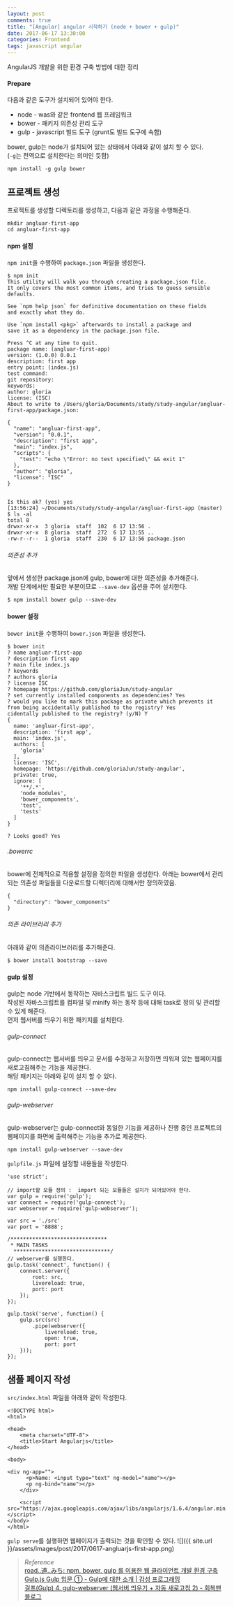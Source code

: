 ```yaml
---
layout: post
comments: true
title: "[Angular] angular 시작하기 (node + bower + gulp)"
date: 2017-06-17 13:30:00
categories: Frontend
tags: javascript angular
---
```


AngularJS 개발을 위한 환경 구축 방법에 대한 정리

#### Prepare
다음과 같은 도구가 설치되어 있어야 한다.
* node - was와 같은 frontend 웹 프레임워크
* bower - 패키지 의존성 관리 도구 
* gulp - javascript 빌드 도구 (grunt도 빌드 도구에 속함)
   
bower, gulp는 node가 설치되어 있는 상태에서 아래와 같이 설치 할 수 있다.   
(`-g`는 전역으로 설치한다는 의미인 듯함)

```
npm install -g gulp bower
```

## 프로젝트 생성
프로젝트를 생성할 디렉토리를 생성하고, 다음과 같은 과정을 수행해준다.

```
mkdir angluar-first-app
cd angluar-first-app
```

#### npm 설정
`npm init`을 수행하여 `package.json` 파일을 생성한다.

```
$ npm init
This utility will walk you through creating a package.json file.
It only covers the most common items, and tries to guess sensible defaults.

See `npm help json` for definitive documentation on these fields
and exactly what they do.

Use `npm install <pkg>` afterwards to install a package and
save it as a dependency in the package.json file.

Press ^C at any time to quit.
package name: (angluar-first-app)
version: (1.0.0) 0.0.1
description: first app
entry point: (index.js) 
test command:
git repository:
keywords:
author: gloria
license: (ISC)
About to write to /Users/gloria/Documents/study/study-angular/angluar-first-app/package.json:

{
  "name": "angluar-first-app",
  "version": "0.0.1",
  "description": "first app",
  "main": "index.js",
  "scripts": {
    "test": "echo \"Error: no test specified\" && exit 1"
  },
  "author": "gloria",
  "license": "ISC"
}


Is this ok? (yes) yes
[13:56:24] ~/Documents/study/study-angular/angluar-first-app (master)
$ ls -al
total 8
drwxr-xr-x  3 gloria  staff  102  6 17 13:56 .
drwxr-xr-x  8 gloria  staff  272  6 17 13:55 ..
-rw-r--r--  1 gloria  staff  230  6 17 13:56 package.json
```

###### 의존성 추가
앞에서 생성한 package.json에 gulp, bower에 대한 의존성을 추가해준다.    
개발 단계에서만 필요한 부분이므로 `--save-dev` 옵션을 주어 설치한다.

```
$ npm install bower gulp --save-dev
```

#### bower 설정
`bower init`을 수행하여 `bower.json` 파일을 생성한다.

```
$ bower init
? name angluar-first-app
? description first app
? main file index.js
? keywords
? authors gloria
? license ISC
? homepage https://github.com/gloriaJun/study-angular
? set currently installed components as dependencies? Yes
? would you like to mark this package as private which prevents it from being accidentally published to the registry? Yes
cidentally published to the registry? (y/N) Y
{
  name: 'angluar-first-app',
  description: 'first app',
  main: 'index.js',
  authors: [
    'gloria'
  ],
  license: 'ISC',
  homepage: 'https://github.com/gloriaJun/study-angular',
  private: true,
  ignore: [
    '**/.*',
    'node_modules',
    'bower_components',
    'test',
    'tests'
  ]
}

? Looks good? Yes
```

###### .bowerrc 
bower에 전체적으로 적용할 설정을 정의한 파일을 생성한다. 아래는 bower에서 관리되는 의존성 파일들을 다운로드할 디렉터리에 대해서만 정의하였음.

```
{
  "directory": "bower_components"
}
```

###### 의존 라이브러리 추가
아래와 같이 의존라이브러리를 추가해준다.

```
$ bower install bootstrap --save
```

#### gulp 설정
gulp는 node 기반에서 동작하는 자바스크립트 빌드 도구 이다.   
작성된 자바스크립트를 컴파일 및 minify 하는 동작 등에 대해 task로 정의 및 관리할 수 있게 해준다.   
먼저 웹서버를 띄우기 위한 패키지를 설치한다.

###### gulp-connect
gulp-connect는 웹서버를 띄우고 문서를 수정하고 저장하면 띄워져 있는 웹페이지를 새로고침해주는 기능을 제공한다.   
해당 패키지는 아래와 같이 설치 할 수 있다.
```
npm install gulp-connect --save-dev
```

###### gulp-webserver
gulp-webserver는 gulp-connect와 동일한 기능을 제공하나 진행 중인 프로젝트의 웹페이지를 화면에 출력해주는 기능을 추가로 제공한다.
```
npm install gulp-webserver --save-dev
```

`gulpfile.js` 파일에 설정할 내용들을 작성한다.   

```
'use strict';

// import할 모듈 정의 :  import 되는 모듈들은 설치가 되어있어야 한다.
var gulp = require('gulp');
var connect = require('gulp-connect');
var webserver = require('gulp-webserver');

var src = './src'
var port = '8888';

/*******************************
 * MAIN TASKS
  *******************************/
// webserver를 실행한다.
gulp.task('connect', function() {
    connect.server({
        root: src,
        livereload: true,
        port: port
    });
});

gulp.task('serve', function() {
    gulp.src(src)
        .pipe(webserver({
            livereload: true,
            open: true,
            port: port
    }));
});
```

## 샘플 페이지 작성
`src/index.html` 파일을 아래와 같이 작성한다.

```
<!DOCTYPE html>
<html>

<head>
    <meta charset="UTF-8">
    <title>Start Angularjs</title>
</head>

<body>

<div ng-app="">
      <p>Name: <input type="text" ng-model="name"></p>
      <p ng-bind="name"></p>
    </div>

    <script src="https://ajax.googleapis.com/ajax/libs/angularjs/1.6.4/angular.min.js"></script>
</body>
</html>
```

`gulp serve`를 실행하면 웹페이지가 출력되는 것을 확인할 수 있다.
![]({{ site.url }}/assets/images/post/2017/0617-angluarjs-first-app.png)  

> *Reference*    
> [road..道..みち: npm, bower, gulp 를 이용한 웹 클라이언트 개발 환경 구축](https://roadmichi.blogspot.kr/2016/06/npm-bower-gulp.html)    
> [Gulp.js Gulp 입문 ① - Gulp에 대한 소개 | 감성 프로그래밍](http://programmingsummaries.tistory.com/356)   
> [걸프(Gulp) 4. gulp-webserver (웹서버 띄우기 + 자동 새로고침 2) - 회복맨 블로그](http://recoveryman.tistory.com/293)    

